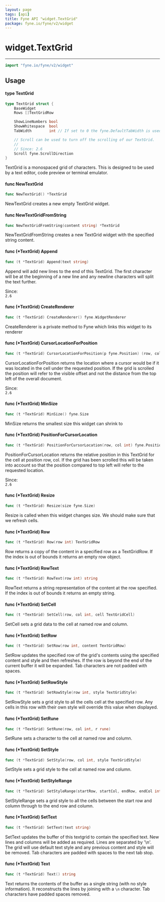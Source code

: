 ```yaml
---
layout: page
tags: [api]
title: Fyne API "widget.TextGrid"
package: fyne.io/fyne/v2/widget
---
```


# widget.TextGrid
---
```go
import "fyne.io/fyne/v2/widget"
```

## Usage

#### type TextGrid

```go
type TextGrid struct {
	BaseWidget
	Rows []TextGridRow

	ShowLineNumbers bool
	ShowWhitespace  bool
	TabWidth        int // If set to 0 the fyne.DefaultTabWidth is used

	// Scroll can be used to turn off the scrolling of our TextGrid.
	//
	// Since: 2.6
	Scroll fyne.ScrollDirection
}
```

TextGrid is a monospaced grid of characters. This is designed to be used by a text editor, code preview or terminal emulator.

#### func  NewTextGrid

```go
func NewTextGrid() *TextGrid
```
NewTextGrid creates a new empty TextGrid widget.

#### func  NewTextGridFromString

```go
func NewTextGridFromString(content string) *TextGrid
```
NewTextGridFromString creates a new TextGrid widget with the specified string content.

#### func (*TextGrid) Append

```go
func (t *TextGrid) Append(text string)
```
Append will add new lines to the end of this TextGrid. The first character will be at the beginning of a new line and any newline characters will split the text further.


<div class="since">Since: <code>
2.6</code></div>

#### func (*TextGrid) CreateRenderer

```go
func (t *TextGrid) CreateRenderer() fyne.WidgetRenderer
```
CreateRenderer is a private method to Fyne which links this widget to its renderer

#### func (*TextGrid) CursorLocationForPosition

```go
func (t *TextGrid) CursorLocationForPosition(p fyne.Position) (row, col int)
```
CursorLocationForPosition returns the location where a cursor would be if it was located in the cell under the requested position. If the grid is scrolled the position will refer to the visible offset and not the distance from the top left of the overall document.


<div class="since">Since: <code>
2.6</code></div>

#### func (*TextGrid) MinSize

```go
func (t *TextGrid) MinSize() fyne.Size
```
MinSize returns the smallest size this widget can shrink to

#### func (*TextGrid) PositionForCursorLocation

```go
func (t *TextGrid) PositionForCursorLocation(row, col int) fyne.Position
```
PositionForCursorLocation returns the relative position in this TextGrid for the cell at position row, col. If the grid has been scrolled this will be taken into account so that the position compared to top left will refer to the requested location.


<div class="since">Since: <code>
2.6</code></div>

#### func (*TextGrid) Resize

```go
func (t *TextGrid) Resize(size fyne.Size)
```
Resize is called when this widget changes size. We should make sure that we refresh cells.

#### func (*TextGrid) Row

```go
func (t *TextGrid) Row(row int) TextGridRow
```
Row returns a copy of the content in a specified row as a TextGridRow. If the index is out of bounds it returns an empty row object.

#### func (*TextGrid) RowText

```go
func (t *TextGrid) RowText(row int) string
```
RowText returns a string representation of the content at the row specified. If the index is out of bounds it returns an empty string.

#### func (*TextGrid) SetCell

```go
func (t *TextGrid) SetCell(row, col int, cell TextGridCell)
```
SetCell sets a grid data to the cell at named row and column.

#### func (*TextGrid) SetRow

```go
func (t *TextGrid) SetRow(row int, content TextGridRow)
```
SetRow updates the specified row of the grid's contents using the specified content and style and then refreshes. If the row is beyond the end of the current buffer it will be expanded. Tab characters are not padded with spaces.

#### func (*TextGrid) SetRowStyle

```go
func (t *TextGrid) SetRowStyle(row int, style TextGridStyle)
```
SetRowStyle sets a grid style to all the cells cell at the specified row. Any cells in this row with their own style will override this value when displayed.

#### func (*TextGrid) SetRune

```go
func (t *TextGrid) SetRune(row, col int, r rune)
```
SetRune sets a character to the cell at named row and column.

#### func (*TextGrid) SetStyle

```go
func (t *TextGrid) SetStyle(row, col int, style TextGridStyle)
```
SetStyle sets a grid style to the cell at named row and column.

#### func (*TextGrid) SetStyleRange

```go
func (t *TextGrid) SetStyleRange(startRow, startCol, endRow, endCol int, style TextGridStyle)
```
SetStyleRange sets a grid style to all the cells between the start row and column through to the end row and column.

#### func (*TextGrid) SetText

```go
func (t *TextGrid) SetText(text string)
```
SetText updates the buffer of this textgrid to contain the specified text. New lines and columns will be added as required. Lines are separated by '\n'. The grid will use default text style and any previous content and style will be removed. Tab characters are padded with spaces to the next tab stop.

#### func (*TextGrid) Text

```go
func (t *TextGrid) Text() string
```
Text returns the contents of the buffer as a single string (with no style information). It reconstructs the lines by joining with a `\n` character. Tab characters have padded spaces removed.
